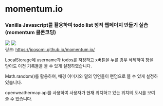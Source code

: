 # momentum.io
### Vanilla Javascript를 활용하여 todo list 정적 웹페이지 만들기 실습 (momentum 클론코딩)
<a href='https://ifh.cc/v-7X0mXD' target='_blank'><img src='https://ifh.cc/g/7X0mXD.jpg' border='0'></a>
<a href='https://ifh.cc/v-vp7yhk' target='_blank'><img src='https://ifh.cc/g/vp7yhk.jpg' border='0'></a>
<br> 링크: https://joosomi.github.io/momentum.io/
<p>LocalStorage에 username과 todos를 저장하고 x버튼을 누를 경우 삭제하여 창을 닫아도 이전 기록들을 볼 수 있게 설정하였습니다.</p>
<p>Math.random()를 활용하여, 배경 이미지와 밑의 명언들이 랜덤으로 뜰 수 있게 설정하였습니다.</p>
<p>openweathermap api를 사용하여 사용자가 현재 위치하고 있는 위치의 도시를 보여줄 수 있습니다.</p>
